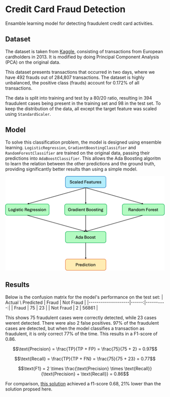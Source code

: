 # Credit Card Fraud Detection

Ensamble learning model for detecting fraudulent credit card activities.

## Dataset

The dataset is taken from [Kaggle](https://www.kaggle.com/datasets/mlg-ulb/creditcardfraud), consisting of transactions from European cardholders in 2013. It is modified by doing Principal Component Analysis (PCA) on the original data.

This dataset presents transactions that occurred in two days, where we have 492 frauds out of 284,807 transactions. The dataset is highly unbalanced, the positive class (frauds) account for 0.172% of all transactions.

The data is split into training and test by a 80/20 ratio, resulting in 394 fraudulent cases being present in the training set and 98 in the test set. To keep the distribution of the data, all except the target feature was scaled using `StandardScaler`.

## Model

To solve this classification problem, the model is designed using ensemble learning. `LogisticRegression`, `GradientBoostingClassifier` and `RandomForestClassifier` are trained on the original data, passing their predictions into `AdaBoostClassifier`. This allows the Ada Boosting algoritm to learn the relation between the other predictions and the ground truth, providing significantly better results than using a simple model.

![](model_structure.png)

## Results

Below is the confusion matrix for the model's performance on the test set:
| Actual \ Predicted | Fraud | Not Fraud |
|--------------------|------:|----------:|
| Fraud              |    75 |        23 |
| Not Fraud          |     2 |     56861 |

This shows 75 fraudulent cases were correctly detected, while 23 cases werent detected. There were also 2 false positives. 97\% of the fraudulent cases are detected, but when the model classifies a transaction as fraudulent, it is only correct 77\% of the time. This results in a F1-score of 0.86.

```math
\text{Precision} = \frac{TP}{TP + FP} = \frac{75}{75 + 2} = 0.97
```

```math
\text{Recall} = \frac{TP}{TP + FN} = \frac{75}{75 + 23} = 0.77
```

```math
\text{F1} = 2 \times \frac{\text{Precision} \times \text{Recall}}{\text{Precision} + \text{Recall}} = 0.86
```

For comparison, [this solution](https://www.kaggle.com/code/renjithmadhavan/credit-card-fraud-detection-using-python) achieved a f1-score 0.68, 21\% lower than the solution propsed here.